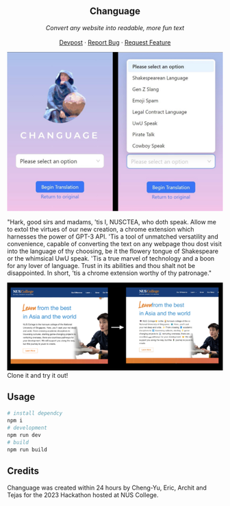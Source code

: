 <div align="center">
  <h2>Changuage</h2>
    <p align="center"><i>
        Convert any website into readable, more fun text
        </i><br />
        <br />
        <a href="https://devpost.com/software/changuage">Devpost</a>
        ·
        <a href="https://github.com/g-tejas/Changuage/issues">Report Bug</a>
        ·
        <a href="https://github.com/g-tejas/Changuage/issues">Request Feature</a>
    </p>
</div>

![main](assets/combined.jpeg)


"Hark, good sirs and madams, 'tis I, NUSCTEA, who doth speak. Allow me to extol the virtues of our new creation, a chrome extension which harnesses the power of GPT-3 API. 'Tis a tool of unmatched versatility and convenience, capable of converting the text on any webpage thou dost visit into the language of thy choosing, be it the flowery tongue of Shakespeare or the whimsical UwU speak. 'Tis a true marvel of technology and a boon for any lover of language. Trust in its abilities and thou shalt not be disappointed. In short, 'tis a chrome extension worthy of thy patronage."


![example](assets/beforeafter.jpeg)
Clone it and try it out!

## Usage

```bash
# install dependcy
npm i
# development
npm run dev
# build
npm run build
```

## Credits

Changuage was created within 24 hours by Cheng-Yu, Eric, Archit and Tejas for the 2023 Hackathon hosted at NUS College.